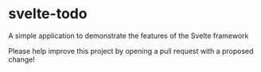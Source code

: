 # svelte-todo
A simple application to demonstrate the features of the Svelte framework

Please help improve this project by opening a pull request with a proposed change!
